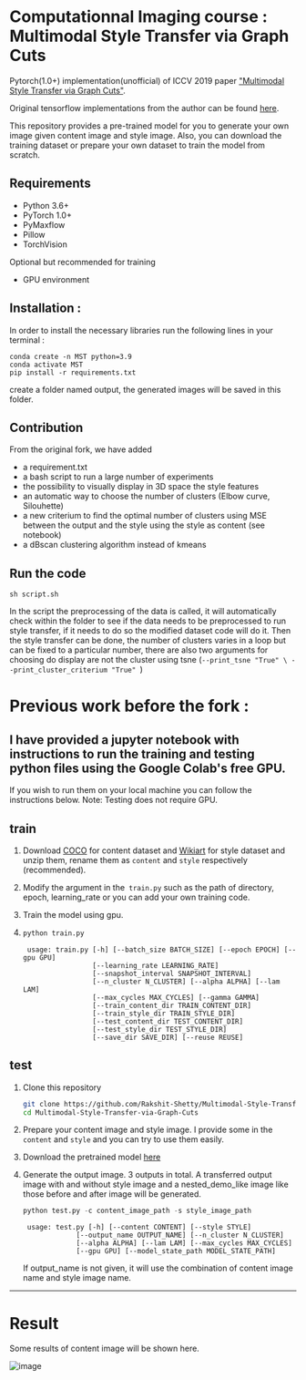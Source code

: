 # Computationnal Imaging course : Multimodal Style Transfer via Graph Cuts
Pytorch(1.0+) implementation(unofficial) of ICCV 2019 paper ["Multimodal Style Transfer via Graph Cuts"](https://arxiv.org/abs/1904.04443).

Original tensorflow implementations from the author can be found [here](https://github.com/yulunzhang/MST).

This repository provides a pre-trained model for you to generate your own image given content image and style image. Also, you can download the training dataset or prepare your own dataset to train the model from scratch.

## Requirements

- Python 3.6+
- PyTorch 1.0+
- PyMaxflow
- Pillow
- TorchVision

Optional but recommended for training
- GPU environment 

## Installation : 

In order to install the necessary libraries run the following lines in your terminal : 

```[bash]
conda create -n MST python=3.9
conda activate MST
pip install -r requirements.txt
```
create a folder named output, the generated images will be saved in this folder.  

## Contribution 

From the original fork, we have added 
- a requirement.txt
- a bash script to run a large number of experiments
- the possibility to visually display in 3D space the style features
- an automatic way to choose the number of clusters (Elbow curve, Silouhette)
- a new criterium to find the optimal number of clusters using MSE between the output and the style using the style as content (see notebook)
- a dBscan clustering algorithm instead of kmeans 

## Run the code

```[bash]
sh script.sh
```
In the script the preprocessing of the data is called, it will automatically check within the folder to see if the data needs to be preprocessed to run style transfer, if it needs to do so the modified dataset code will do it. Then the style transfer can be done, the number of clusters varies in a loop but can be fixed to a particular number, there are also two arguments for choosing do display are not the cluster using tsne (`--print_tsne "True" \ --print_cluster_criterium "True" `)

# Previous work before the fork :

## I have provided a jupyter notebook with instructions to run the training and testing python files using the Google Colab's free GPU. 
If you wish to run them on your local machine you can follow the instructions below.
Note: Testing does not require GPU.

## train

1. Download [COCO](http://cocodataset.org/#download) for content dataset and [Wikiart](https://www.kaggle.com/c/painter-by-numbers) for style dataset and unzip them, rename them as `content` and `style` respectively (recommended).

2. Modify the argument in the` train.py` such as the path of directory, epoch, learning_rate or you can add your own training code.

3. Train the model using gpu.

4. ```python
   python train.py
   ```

   ```
    usage: train.py [-h] [--batch_size BATCH_SIZE] [--epoch EPOCH] [--gpu GPU]
                    [--learning_rate LEARNING_RATE]
                    [--snapshot_interval SNAPSHOT_INTERVAL]
                    [--n_cluster N_CLUSTER] [--alpha ALPHA] [--lam LAM]
                    [--max_cycles MAX_CYCLES] [--gamma GAMMA]
                    [--train_content_dir TRAIN_CONTENT_DIR]
                    [--train_style_dir TRAIN_STYLE_DIR]
                    [--test_content_dir TEST_CONTENT_DIR]
                    [--test_style_dir TEST_STYLE_DIR] 
                    [--save_dir SAVE_DIR] [--reuse REUSE]
   ```

## test

1. Clone this repository 

   ```bash
   git clone https://github.com/Rakshit-Shetty/Multimodal-Style-Transfer-via-Graph-Cuts.git
   cd Multimodal-Style-Transfer-via-Graph-Cuts
   ```

2. Prepare your content image and style image. I provide some in the `content` and `style` and you can try to use them easily.

3. Download the pretrained model [here](https://drive.google.com/)

4. Generate the output image. 3 outputs in total. A transferred output image with and without style image and a nested_demo_like image like those before and after image will be generated.

   ```python
   python test.py -c content_image_path -s style_image_path
   ```

   ```
    usage: test.py [-h] [--content CONTENT] [--style STYLE]
                [--output_name OUTPUT_NAME] [--n_cluster N_CLUSTER]
                [--alpha ALPHA] [--lam LAM] [--max_cycles MAX_CYCLES]
                [--gpu GPU] [--model_state_path MODEL_STATE_PATH]
   ```

   If output_name is not given, it will use the combination of content image name and style image name.


------


# Result

Some results of content image will be shown here.

![image](https://github.com)
